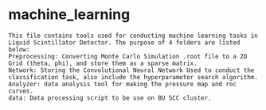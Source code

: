# machine_learning
	This file contains tools used for conducting machine learning tasks in Liquid Scintillator Detector. The purpose of 4 folders are listed below:
	Preprocessing: Converting Monte Carlo Simulation .root file to a 2D Grid (theta, phi), and store them as a sparse matrix.
	Network: Storing the Convolutional Neural Network Used to conduct the classification task, also include the hyperparameter search algorithm.
	Analyzer: data analysis tool for making the pressure map and roc curves.
	data: Data processing script to be use on BU SCC cluster.
